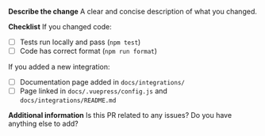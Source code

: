 **Describe the change**
A clear and concise description of what you changed.

**Checklist**
If you changed code:
- [ ] Tests run locally and pass (`npm test`)
- [ ] Code has correct format (`npm run format`)

If you added a new integration:
- [ ] Documentation page added in `docs/integrations/`
- [ ] Page linked in `docs/.vuepress/config.js` and `docs/integrations/README.md`

**Additional information**
Is this PR related to any issues? Do you have anything else to add?
